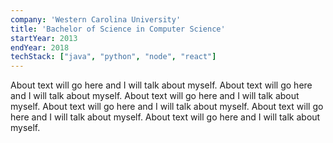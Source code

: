 ```yaml
---
company: 'Western Carolina University'
title: 'Bachelor of Science in Computer Science'
startYear: 2013
endYear: 2018
techStack: ["java", "python", "node", "react"]
---
```

About text will go here and I will talk about myself. About text will go here and I will talk about myself. About text will go here and I will talk about myself. About text will go here and I will talk about myself. About text will go here and I will talk about myself. About text will go here and I will talk about myself.
